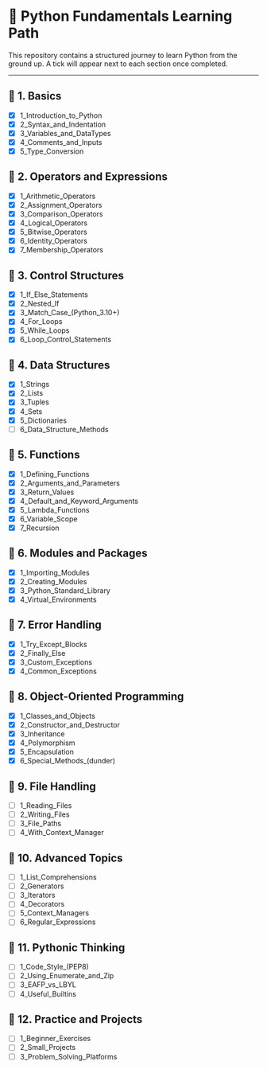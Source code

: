# 📘 Python Fundamentals Learning Path

This repository contains a structured journey to learn Python from the ground up. A tick will appear next to each section once completed.

---

## 📂 1. Basics
- [x] 1_Introduction_to_Python
- [x] 2_Syntax_and_Indentation
- [x] 3_Variables_and_DataTypes
- [x] 4_Comments_and_Inputs
- [x] 5_Type_Conversion

## 📂 2. Operators and Expressions
- [x] 1_Arithmetic_Operators
- [x] 2_Assignment_Operators
- [x] 3_Comparison_Operators
- [x] 4_Logical_Operators
- [x] 5_Bitwise_Operators
- [x] 6_Identity_Operators
- [x] 7_Membership_Operators

## 📂 3. Control Structures
- [x] 1_If_Else_Statements
- [x] 2_Nested_If
- [x] 3_Match_Case_(Python_3.10+)
- [x] 4_For_Loops
- [x] 5_While_Loops
- [x] 6_Loop_Control_Statements  <!-- break, continue, pass -->

## 📂 4. Data Structures
- [x] 1_Strings
- [x] 2_Lists
- [x] 3_Tuples
- [x] 4_Sets
- [x] 5_Dictionaries
- [ ] 6_Data_Structure_Methods

## 📂 5. Functions
- [x] 1_Defining_Functions
- [x] 2_Arguments_and_Parameters
- [x] 3_Return_Values
- [x] 4_Default_and_Keyword_Arguments
- [x] 5_Lambda_Functions
- [x] 6_Variable_Scope
- [x] 7_Recursion

## 📂 6. Modules and Packages
- [x] 1_Importing_Modules
- [x] 2_Creating_Modules
- [x] 3_Python_Standard_Library
- [x] 4_Virtual_Environments

## 📂 7. Error Handling
- [x] 1_Try_Except_Blocks
- [x] 2_Finally_Else
- [x] 3_Custom_Exceptions
- [x] 4_Common_Exceptions

## 📂 8. Object-Oriented Programming
- [x] 1_Classes_and_Objects
- [x] 2_Constructor_and_Destructor
- [x] 3_Inheritance
- [x] 4_Polymorphism
- [x] 5_Encapsulation
- [x] 6_Special_Methods_(dunder)

## 📂 9. File Handling
- [ ] 1_Reading_Files
- [ ] 2_Writing_Files
- [ ] 3_File_Paths
- [ ] 4_With_Context_Manager

## 📂 10. Advanced Topics
- [ ] 1_List_Comprehensions
- [ ] 2_Generators
- [ ] 3_Iterators
- [ ] 4_Decorators
- [ ] 5_Context_Managers
- [ ] 6_Regular_Expressions

## 📂 11. Pythonic Thinking
- [ ] 1_Code_Style_(PEP8)
- [ ] 2_Using_Enumerate_and_Zip
- [ ] 3_EAFP_vs_LBYL
- [ ] 4_Useful_Builtins

## 📂 12. Practice and Projects
- [ ] 1_Beginner_Exercises
- [ ] 2_Small_Projects
- [ ] 3_Problem_Solving_Platforms
